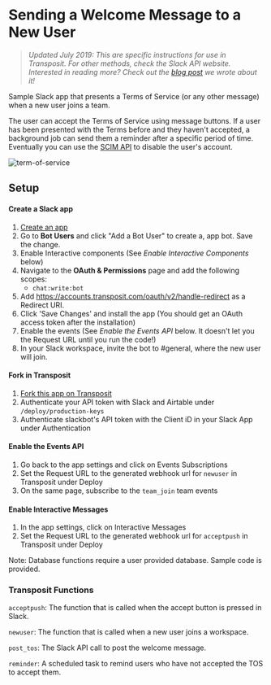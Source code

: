 # Sending a Welcome Message to a New User

> _Updated July 2019: This are specific instructions for use in Transposit. For other methods, check the Slack API website. Interested in reading more? Check out the [blog post](https://www.transposit.com/blog/2019.07.22-slack-blueprint/) we wrote about it!_

Sample Slack app that presents a Terms of Service (or any other message) when a new user joins a team.

The user can accept the Terms of Service using message buttons. If a user has been presented with the Terms before and they haven't accepted, a background job can send them a reminder after a specific period of time. Eventually you can use the [SCIM API](https://api.slack.com/scim) to disable the user's account.

![term-of-service](https://user-images.githubusercontent.com/700173/27111030-42359a02-5062-11e7-9750-385ae9ca084e.png)

## Setup

#### Create a Slack app

1. [Create an app](https://api.slack.com/apps)
2. Go to **Bot Users** and click "Add a Bot User" to create a, app bot. Save the change.
3. Enable Interactive components (See _Enable Interactive Components_ below)
4. Navigate to the **OAuth & Permissions** page and add the following scopes:
   - `chat:write:bot`
5. Add https://accounts.transposit.com/oauth/v2/handle-redirect as a Redirect URI.
6. Click 'Save Changes' and install the app (You should get an OAuth access token after the installation)
7. Enable the events (See _Enable the Events API_ below. It doesn't let you the Request URL until you run the code!)
8. In your Slack workspace, invite the bot to #general, where the new user will join.

#### Fork in Transposit

1. [Fork this app on Transposit](https://console.transposit.com/t/transposit-sample/slack_terms_of_service_sample?readme=true)
2. Authenticate your API token with Slack and Airtable under `/deploy/production-keys`
3. Authenticate slackbot's API token with the Client iD in your Slack App under Authentication

#### Enable the Events API

1. Go back to the app settings and click on Events Subscriptions
2. Set the Request URL to the generated webhook url for `newuser` in Transposit under Deploy
3. On the same page, subscribe to the `team_join` team events

#### Enable Interactive Messages

1. In the app settings, click on Interactive Messages
2. Set the Request URL to the generated webhook url for `acceptpush` in Transposit under Deploy

Note: Database functions require a user provided database. Sample code is provided.

### Transposit Functions

`acceptpush`: The function that is called when the accept button is pressed in Slack.

`newuser`: The function that is called when a new user joins a workspace.

`post_tos`: The Slack API call to post the welcome message.

`reminder`: A scheduled task to remind users who have not accepted the TOS to accept them.
